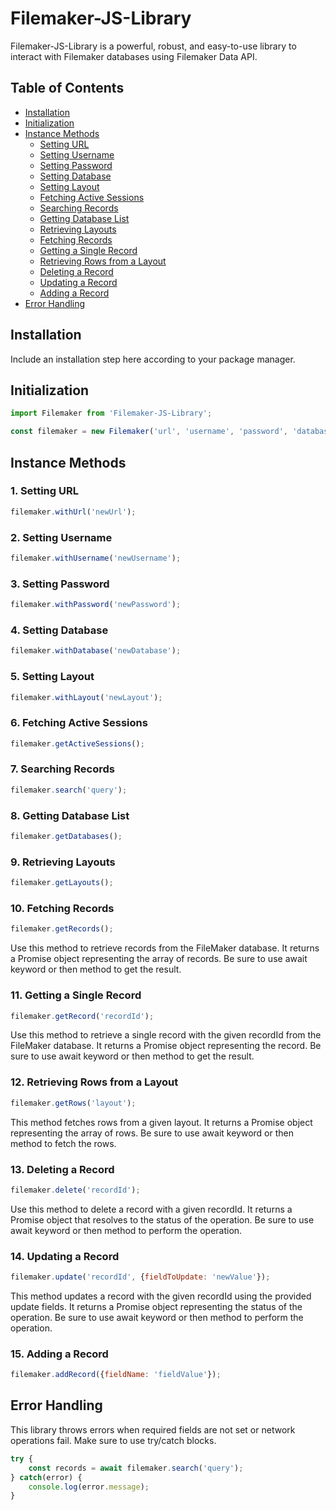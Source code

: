 # Filemaker-JS-Library

Filemaker-JS-Library is a powerful, robust, and easy-to-use library to interact with Filemaker databases using Filemaker Data API.

## Table of Contents
- [Installation](#installation)
- [Initialization](#initialization)
- [Instance Methods](#instance-methods)
  - [Setting URL](#1-setting-url)
  - [Setting Username](#2-setting-username)
  - [Setting Password](#3-setting-password)
  - [Setting Database](#4-setting-database)
  - [Setting Layout](#5-setting-layout)
  - [Fetching Active Sessions](#6-fetching-active-sessions)
  - [Searching Records](#7-searching-records)
  - [Getting Database List](#8-getting-database-list)
  - [Retrieving Layouts](#9-retrieving-layouts)
  - [Fetching Records](#10-fetching-records)
  - [Getting a Single Record](#11-getting-a-single-record)
  - [Retrieving Rows from a Layout](#12-retrieving-rows-from-a-layout)
  - [Deleting a Record](#13-deleting-a-record)
  - [Updating a Record](#14-updating-a-record)
  - [Adding a Record](#15-adding-a-record)
- [Error Handling](#error-handling)



## Installation

Include an installation step here according to your package manager.

## Initialization

```javascript
import Filemaker from 'Filemaker-JS-Library';

const filemaker = new Filemaker('url', 'username', 'password', 'database', 'layout');
```

## Instance Methods

### 1. Setting URL
```javascript
filemaker.withUrl('newUrl');
```

### 2. Setting Username
```javascript
filemaker.withUsername('newUsername');
```

### 3. Setting Password
```javascript
filemaker.withPassword('newPassword');
```

### 4. Setting Database
```javascript
filemaker.withDatabase('newDatabase');
```

### 5. Setting Layout
```javascript
filemaker.withLayout('newLayout');
```

### 6. Fetching Active Sessions
```javascript
filemaker.getActiveSessions();
```

### 7. Searching Records
```javascript
filemaker.search('query');
```

### 8. Getting Database List
```javascript
filemaker.getDatabases();
```

### 9. Retrieving Layouts
```javascript
filemaker.getLayouts();
```

### 10. Fetching Records

```javascript
filemaker.getRecords();
```

Use this method to retrieve records from the FileMaker database. It returns a Promise object representing the array of records. Be sure to use await keyword or then method to get the result.

### 11. Getting a Single Record

```javascript
filemaker.getRecord('recordId');
```

Use this method to retrieve a single record with the given recordId from the FileMaker database. It returns a Promise object representing the record. Be sure to use await keyword or then method to get the result.

### 12. Retrieving Rows from a Layout

```javascript
filemaker.getRows('layout');
```

This method fetches rows from a given layout. It returns a Promise object representing the array of rows. Be sure to use await keyword or then method to fetch the rows.

### 13. Deleting a Record

```javascript
filemaker.delete('recordId');
```

Use this method to delete a record with a given recordId. It returns a Promise object that resolves to the status of the operation. Be sure to use await keyword or then method to perform the operation.

### 14. Updating a Record

```javascript
filemaker.update('recordId', {fieldToUpdate: 'newValue'});
```

This method updates a record with the given recordId using the provided update fields. It returns a Promise object representing the status of the operation. Be sure to use await keyword or then method to perform the operation.

### 15. Adding a Record

```javascript
filemaker.addRecord({fieldName: 'fieldValue'});
```

## Error Handling

This library throws errors when required fields are not set or network operations fail. Make sure to use try/catch blocks.

```javascript
try {
    const records = await filemaker.search('query');
} catch(error) {
    console.log(error.message);
}
```